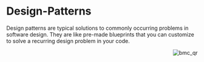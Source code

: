 # Design-Patterns

Design patterns are typical solutions to commonly occurring problems in software design. They are like pre-made blueprints that you can customize to solve a recurring design problem in your code.

<div align="right">
  
![bmc_qr](https://github.com/VasylHulpak/Design-Patterns/assets/76429065/891a81a2-f000-4f1f-9e4f-ec14a0b93c33)

</div>
